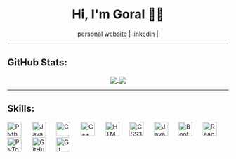 <!--
### Hi there 👋

**pahuja-gor/pahuja-gor** is a ✨ _special_ ✨ repository because its `README.md` (this file) appears on your GitHub profile.

Here are some ideas to get you started:

- 🔭 I’m currently working on ...
- 🌱 I’m currently learning ...
- 👯 I’m looking to collaborate on ...
- 🤔 I’m looking for help with ...
- 💬 Ask me about ...
- 📫 How to reach me: ...
- 😄 Pronouns: ...
- ⚡ Fun fact: ...
-->
<h1 align=center>Hi, I'm Goral 👋🏾</h1>
<p align="center">
    <a href="https://goralpahuja.me/" target="_blank">personal website</a> | 
    <a href="https://linkedin.com/in/goralp" target="_blank">linkedin</a> | 
    <!--<a href="#">
        <img src="https://visitor-badge.laobi.icu/badge?page_id=pahuja-gor.pahuja-gor.svg">
    </a>-->
</p>
<hr>

<h2>GitHub Stats:</h2>

<div class="github-stats" align="center">
  <a href="https://github.com/pahuja-gor">
    <img align="center" src="https://github-readme-stats.vercel.app/api?username=pahuja-gor&hide_rank=false&hide_title=false&include_all_commits=true&count_private=true&show_icons=true&theme=dracula" />
  </a>
  <a href="https://github.com/pahuja-gor">
    <img align="center" src="https://github-readme-stats.vercel.app/api/top-langs/?username=pahuja-gor&theme=dracula&card_with=1px" />
  </a>
</div>

<hr>
<h2>Skills:</h2>
<div class="skills">
    <img height="32" width="32" src="https://unpkg.com/simple-icons@v3/icons/python.svg" alt="Python"/>
    &nbsp;&nbsp;&nbsp;&nbsp;
    <img height="32" width="32" src="https://unpkg.com/simple-icons@v3/icons/java.svg" alt="Java"/>
    &nbsp;&nbsp;&nbsp;&nbsp;
    <img height="32" width="32" src="https://unpkg.com/simple-icons@v3/icons/c.svg" alt="C"/>
    &nbsp;&nbsp;&nbsp;&nbsp;
    <img height="32" width="32" src="https://unpkg.com/simple-icons@v3/icons/cplusplus.svg" alt="C++"/>
    &nbsp;&nbsp;&nbsp;&nbsp;
    <img height="32" width="32" src="https://unpkg.com/simple-icons@v3/icons/html5.svg" alt="HTML5"/>
    &nbsp;&nbsp;&nbsp;&nbsp;
    <img height="32" width="32" src="https://unpkg.com/simple-icons@v3/icons/css3.svg" alt="CSS3"/>
    &nbsp;&nbsp;&nbsp;&nbsp;
    <img height="32" width="32" src="https://unpkg.com/simple-icons@v3/icons/javascript.svg" alt="JavaScript"/>
    &nbsp;&nbsp;&nbsp;&nbsp;
    <img height="32" width="32" src="https://unpkg.com/simple-icons@v3/icons/bootstrap.svg" alt="Bootstrap"/>
    &nbsp;&nbsp;&nbsp;&nbsp;
    <img height="32" width="32" src="https://unpkg.com/simple-icons@v3/icons/react.svg" alt="React"/>
    &nbsp;&nbsp;&nbsp;&nbsp;
    <img height="32" width="32" src="https://unpkg.com/simple-icons@v3/icons/pytorch.svg" alt="PyTorch"/>
    &nbsp;&nbsp;&nbsp;&nbsp;
    <img height="32" width="32" src="https://unpkg.com/simple-icons@v3/icons/github.svg" alt="GitHub"/>
    &nbsp;&nbsp;&nbsp;&nbsp;
    <img height="32" width="32" src="https://unpkg.com/simple-icons@v3/icons/git.svg" alt="Git"/>
</div>
